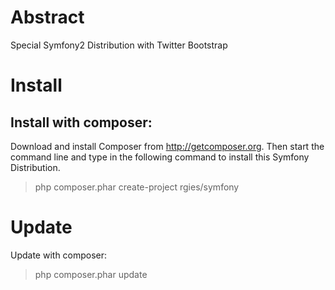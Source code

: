 Abstract
===========

Special Symfony2 Distribution with Twitter Bootstrap

Install
========

Install with composer:
--------------------------
Download and install Composer from http://getcomposer.org.
Then start the command line and type in the following command to install this Symfony Distribution.

> php composer.phar create-project rgies/symfony


Update
========

Update with composer:
> php composer.phar update